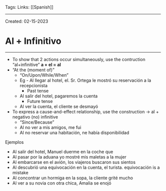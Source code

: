 Tags:
Links: [[Spanish]]

---
Created: 02-15-2023
# Al + Infinitivo
---
- To show that 2 actions occur simultaneously, use the contruction “al+infinitive”
**a + el = al**
- “At the (moment of)”
	- “On/Upon/While/When”
	- Eg - Al llegar al hotel, el. Sr. Ortega le mostró su reservación a la recepcionista
		- Past tense
	- Al salir del hotel, pagaremos la cuenta
		- Future tense
	- Al ver la cuenta, el cliente se desmayó
- To express a cause-and-effect relationship, use the construction → al + negativo (no) infinitive
	- “Since/Because”
	- Al no ver a mis amigos, me fui
	- Al no reservar una habitación, ne había disponibilidad

Ejemplos
- Al salir del hotel, Manuel duerme en la coche que 
- Al pasar por la aduana yo mostré mis maletas a la mujer
- Al embarcarse en el avión, los viajeros buscaron sus sientos
- Al descubrió una equivocación en la cuenta, el turista. equivocación is a mistake
- Al concontrar un hormiga en la sopa, la cliente grité mucho
- Al ver a su novia con otra chica, Amalia se enojó